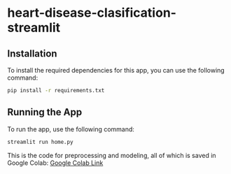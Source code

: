 # heart-disease-clasification-streamlit

## Installation

To install the required dependencies for this app, you can use the following command:

```bash
pip install -r requirements.txt
```
## Running the App
To run the app, use the following command:

```bash
streamlit run home.py
```
This is the code for preprocessing and modeling, all of which is saved in Google Colab: [Google Colab Link](https://colab.research.google.com/drive/1XJS_HR2tNaV9Vz3yKqDTCHo8-OEsqgJ6?usp=sharing)
